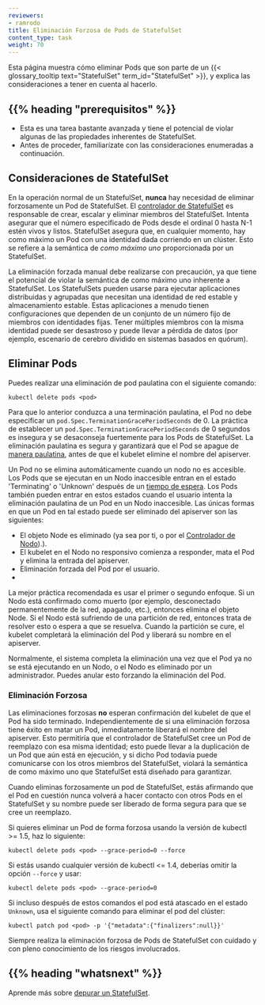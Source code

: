 ```yaml
---
reviewers:
- ramrodo
title: Eliminación Forzosa de Pods de StatefulSet
content_type: task
weight: 70
---
```


<!-- overview -->
Esta página muestra cómo eliminar Pods que son parte de un
{{< glossary_tooltip text="StatefulSet" term_id="StatefulSet" >}},
y explica las consideraciones a tener en cuenta al hacerlo.

## {{% heading "prerequisitos" %}}

- Esta es una tarea bastante avanzada y tiene el potencial de violar algunas de las propiedades
  inherentes de StatefulSet.
- Antes de proceder, familiarízate con las consideraciones enumeradas a continuación.

<!-- steps -->

## Consideraciones de StatefulSet

En la operación normal de un StatefulSet, **nunca** hay necesidad de eliminar forzosamente un Pod de StatefulSet.
El [controlador de StatefulSet](/docs/concepts/workloads/controllers/statefulset/) es responsable de
crear, escalar y eliminar miembros del StatefulSet. Intenta asegurar que el número especificado
de Pods desde el ordinal 0 hasta N-1 estén vivos y listos. StatefulSet asegura que, en cualquier momento,
hay como máximo un Pod con una identidad dada corriendo en un clúster. Esto se refiere a la semántica de
*como máximo uno* proporcionada por un StatefulSet.

La eliminación forzada manual debe realizarse con precaución, ya que tiene el potencial de violar la
semántica de como máximo uno inherente a StatefulSet. Los StatefulSets pueden usarse para ejecutar aplicaciones distribuidas y
agrupadas que necesitan una identidad de red estable y almacenamiento estable.
Estas aplicaciones a menudo tienen configuraciones que dependen de un conjunto de un número fijo de
miembros con identidades fijas. Tener múltiples miembros con la misma identidad puede ser desastroso
y puede llevar a pérdida de datos (por ejemplo, escenario de cerebro dividido en sistemas basados en quórum).

## Eliminar Pods

Puedes realizar una eliminación de pod paulatina con el siguiente comando:

```shell
kubectl delete pods <pod>
```

Para que lo anterior conduzca a una terminación paulatina, el Pod no debe especificar un
`pod.Spec.TerminationGracePeriodSeconds` de 0. La práctica de establecer un
`pod.Spec.TerminationGracePeriodSeconds` de 0 segundos es insegura y se desaconseja fuertemente
para los Pods de StatefulSet. La eliminación paulatina es segura y garantizará que el Pod
se apague de [manera paulatina](/docs/concepts/workloads/pods/pod-lifecycle/#pod-termination), antes de que el kubelet elimine el nombre del apiserver.

Un Pod no se elimina automáticamente cuando un nodo no es accesible.
Los Pods que se ejecutan en un Nodo inaccesible entran en el estado 'Terminating' o 'Unknown' después de un
[tiempo de espera](/docs/concepts/architecture/nodes/#condition).
Los Pods también pueden entrar en estos estados cuando el usuario intenta la eliminación paulatina de un Pod
en un Nodo inaccesible.
Las únicas formas en que un Pod en tal estado puede ser eliminado del apiserver son las siguientes:

- El objeto Node es eliminado (ya sea por ti, o por el [Controlador de Nodo](/docs/concepts/architecture/nodes/#node-controller)).).
- El kubelet en el Nodo no responsivo comienza a responder, mata el Pod y elimina la entrada del apiserver.
- Eliminación forzada del Pod por el usuario.
- 
La mejor práctica recomendada es usar el primer o segundo enfoque. Si un Nodo está confirmado
como muerto (por ejemplo, desconectado permanentemente de la red, apagado, etc.), entonces elimina
el objeto Node. Si el Nodo está sufriendo de una partición de red, entonces trata de resolver esto
o espera a que se resuelva. Cuando la partición se cure, el kubelet completará la eliminación
del Pod y liberará su nombre en el apiserver.

Normalmente, el sistema completa la eliminación una vez que el Pod ya no se está ejecutando en un Nodo, o
el Nodo es eliminado por un administrador. Puedes anular esto forzando la eliminación del Pod.

### Eliminación Forzosa

Las eliminaciones forzosas **no** esperan confirmación del kubelet de que el Pod ha sido terminado.
Independientemente de si una eliminación forzosa tiene éxito en matar un Pod, inmediatamente
liberará el nombre del apiserver. Esto permitiría que el controlador de StatefulSet cree un Pod de reemplazo
con esa misma identidad; esto puede llevar a la duplicación de un Pod que aún está en ejecución,
y si dicho Pod todavía puede comunicarse con los otros miembros del StatefulSet,
violará la semántica de como máximo uno que StatefulSet está diseñado para garantizar.

Cuando eliminas forzosamente un pod de StatefulSet, estás afirmando que el Pod en cuestión nunca
volverá a hacer contacto con otros Pods en el StatefulSet y su nombre puede ser liberado de forma segura para que
se cree un reemplazo.


Si quieres eliminar un Pod de forma forzosa usando la versión de kubectl >= 1.5, haz lo siguiente:

```shell
kubectl delete pods <pod> --grace-period=0 --force
```

Si estás usando cualquier versión de kubectl <= 1.4, deberías omitir la opción `--force` y usar:

```shell
kubectl delete pods <pod> --grace-period=0
```

Si incluso después de estos comandos el pod está atascado en el estado `Unknown`, usa el siguiente comando para
eliminar el pod del clúster:

```shell
kubectl patch pod <pod> -p '{"metadata":{"finalizers":null}}'
```

Siempre realiza la eliminación forzosa de Pods de StatefulSet con cuidado y con pleno conocimiento de los riesgos involucrados.

## {{% heading "whatsnext" %}}

Aprende más sobre [depurar un StatefulSet](/docs/tasks/debug/debug-application/debug-statefulset/).
